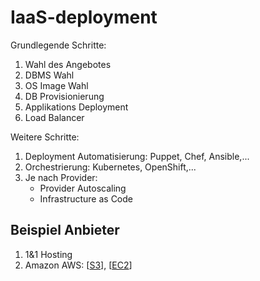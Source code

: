 # IaaS-deployment

Grundlegende Schritte:

1. Wahl des Angebotes
2. DBMS Wahl
3. OS Image Wahl
4. DB Provisionierung
5. Applikations Deployment
6. Load Balancer

Weitere Schritte:

1. Deployment Automatisierung: Puppet, Chef, Ansible,...
2. Orchestrierung: Kubernetes, OpenShift,...
3. Je nach Provider:
   - Provider Autoscaling
   - Infrastructure as Code

## Beispiel Anbieter

1. 1&1 Hosting
2. Amazon AWS: [[S3]], [[EC2]]

[//begin]: # "Autogenerated link references for markdown compatibility"
[S3]: s3.md "S3"
[EC2]: ec2.md "EC2"
[//end]: # "Autogenerated link references"

